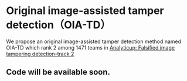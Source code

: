 # Original image-assisted tamper detection（OIA-TD）
We propose an original image-assisted tamper detection method named OIA-TD which rank 2 among  1471 teams in [Analyticup: Falsified image tampering detection-track 2](https://tianchi.aliyun.com/competition/entrance/531812/rankingList)
## Code will be available soon.
